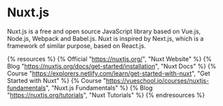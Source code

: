 # Nuxt.js

Nuxt.js is a free and open source JavaScript library based on Vue.js, Node.js, Webpack and Babel.js. Nuxt is inspired by Next.js, which is a framework of similar purpose, based on React.js.

{% resources %}
  {% Official "https://nuxtjs.org/", "Nuxt Website" %}
  {% Blog "https://nuxtjs.org/docs/get-started/installation", "Nuxt Docs" %}
  {% Course "https://explorers.netlify.com/learn/get-started-with-nuxt", "Get Started with Nuxt" %}
  {% Course "https://vueschool.io/courses/nuxtjs-fundamentals", "Nuxt.js Fundamentals" %}
  {% Blog "https://nuxtjs.org/tutorials", "Nuxt Tutorials" %}
{% endresources %}
